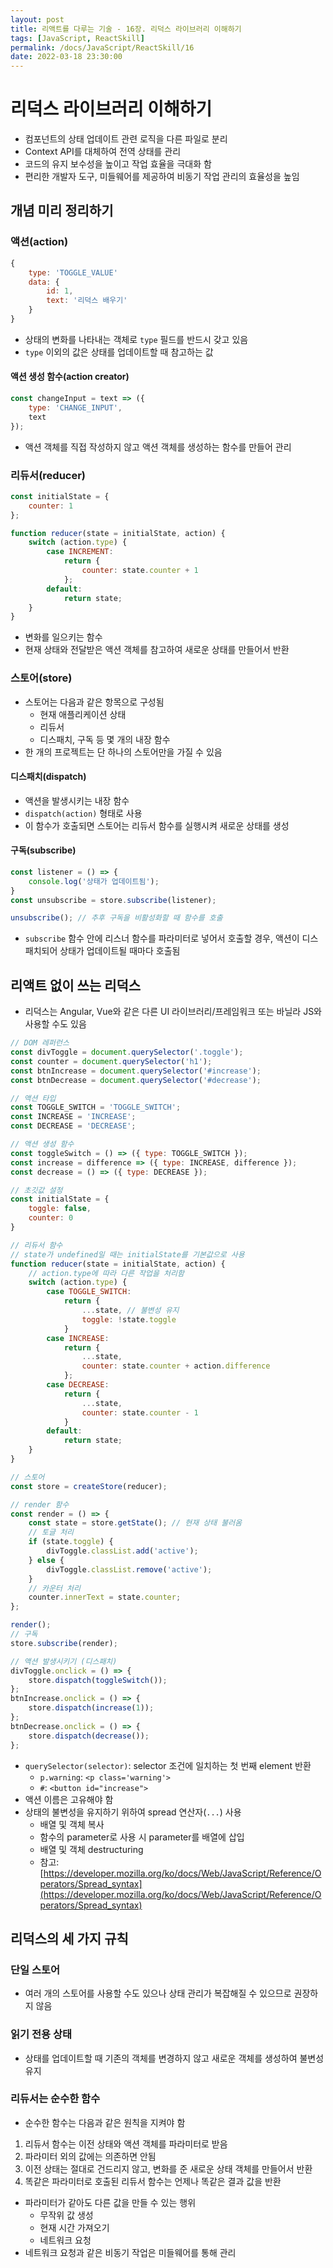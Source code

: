 ```yaml
---
layout: post
title: 리액트를 다루는 기술 - 16장. 리덕스 라이브러리 이해하기
tags: [JavaScript, ReactSkill]
permalink: /docs/JavaScript/ReactSkill/16
date: 2022-03-18 23:30:00
---
```

# 리덕스 라이브러리 이해하기

- 컴포넌트의 상태 업데이트 관련 로직을 다른 파일로 분리
- Context API를 대체하여 전역 상태를 관리
- 코드의 유지 보수성을 높이고 작업 효율을 극대화 함
- 편리한 개발자 도구, 미들웨어를 제공하여 비동기 작업 관리의 효율성을 높임

## 개념 미리 정리하기

### 액션(action)
```javascript
{
    type: 'TOGGLE_VALUE'
    data: {
        id: 1,
        text: '리덕스 배우기'
    }
}
```
- 상태의 변화를 나타내는 객체로 `type` 필드를 반드시 갖고 있음
- `type` 이외의 값은 상태를 업데이트할 때 참고하는 값

#### 액션 생성 함수(action creator)
```javascript
const changeInput = text => ({
    type: 'CHANGE_INPUT',
    text
});
```

- 액션 객체를 직접 작성하지 않고 액션 객체를 생성하는 함수를 만들어 관리

### 리듀서(reducer)

```javascript
const initialState = {
    counter: 1
};

function reducer(state = initialState, action) {
    switch (action.type) {
        case INCREMENT:
            return {
                counter: state.counter + 1
            };
        default:
            return state;
    }
}
```

- 변화를 일으키는 함수
- 현재 상태와 전달받은 액션 객체를 참고하여 새로운 상태를 만들어서 반환

### 스토어(store)

- 스토어는 다음과 같은 항목으로 구성됨
    - 현재 애플리케이션 상태
    - 리듀서
    - 디스패치, 구독 등 몇 개의 내장 함수
- 한 개의 프로젝트는 단 하나의 스토어만을 가질 수 있음

#### 디스패치(dispatch)

- 액션을 발생시키는 내장 함수
- `dispatch(action)` 형태로 사용
- 이 함수가 호출되면 스토어는 리듀서 함수를 실행시켜 새로운 상태를 생성

#### 구독(subscribe)

```javascript
const listener = () => {
    console.log('상태가 업데이트됨');
}
const unsubscribe = store.subscribe(listener);

unsubscribe(); // 추후 구독을 비활성화할 때 함수를 호출
```

- `subscribe` 함수 안에 리스너 함수를 파라미터로 넣어서 호출할 경우, 액션이 디스패치되어 상태가 업데이트될 때마다 호출됨

## 리액트 없이 쓰는 리덕스

- 리덕스는 Angular, Vue와 같은 다른 UI 라이브러리/프레임워크 또는 바닐라 JS와 사용할 수도 있음

```javascript
// DOM 레퍼런스
const divToggle = document.querySelector('.toggle');
const counter = document.querySelector('h1');
const btnIncrease = document.querySelector('#increase');
const btnDecrease = document.querySelector('#decrease');

// 액션 타입
const TOGGLE_SWITCH = 'TOGGLE_SWITCH';
const INCREASE = 'INCREASE';
const DECREASE = 'DECREASE';

// 액션 생성 함수
const toggleSwitch = () => ({ type: TOGGLE_SWITCH });
const increase = difference => ({ type: INCREASE, difference });
const decrease = () => ({ type: DECREASE });

// 초깃값 설정
const initialState = {
    toggle: false,
    counter: 0
}

// 리듀서 함수
// state가 undefined일 때는 initialState를 기본값으로 사용
function reducer(state = initialState, action) {
    // action.type에 따라 다른 작업을 처리함
    switch (action.type) {
        case TOGGLE_SWITCH:
            return {
                ...state, // 불변성 유지
                toggle: !state.toggle
            }
        case INCREASE:
            return {
                ...state,
                counter: state.counter + action.difference
            };
        case DECREASE:
            return {
                ...state,
                counter: state.counter - 1
            }
        default:
            return state;
    }
}

// 스토어
const store = createStore(reducer);

// render 함수
const render = () => {
    const state = store.getState(); // 현재 상태 불러옴
    // 토글 처리
    if (state.toggle) {
        divToggle.classList.add('active');
    } else {
        divToggle.classList.remove('active');
    }
    // 카운터 처리
    counter.innerText = state.counter;
};

render();
// 구독
store.subscribe(render);

// 액션 발생시키기 (디스패치)
divToggle.onclick = () => {
    store.dispatch(toggleSwitch());
};
btnIncrease.onclick = () => {
    store.dispatch(increase(1));
};
btnDecrease.onclick = () => {
    store.dispatch(decrease());
};
```

- `querySelector(selector)`: selector 조건에 일치하는 첫 번째 element 반환
    - `p.warning`:  `<p class='warning'>`
    - `#`:  `<button id="increase">`
- 액션 이름은 고유해야 함
- 상태의 불변성을 유지하기 위하여 spread 연산자(`...`) 사용
    - 배열 및 객체 복사
    - 함수의 parameter로 사용 시 parameter를 배열에 삽입
    - 배열 및 객체 destructuring
    - 참고: [https://developer.mozilla.org/ko/docs/Web/JavaScript/Reference/Operators/Spread_syntax](https://developer.mozilla.org/ko/docs/Web/JavaScript/Reference/Operators/Spread_syntax)

## 리덕스의 세 가지 규칙

### 단일 스토어

- 여러 개의 스토어를 사용할 수도 있으나 상태 관리가 복잡해질 수 있으므로 권장하지 않음

### 읽기 전용 상태

- 상태를 업데이트할 때 기존의 객체를 변경하지 않고 새로운 객체를 생성하여 불변성 유지

### 리듀서는 순수한 함수

- 순수한 함수는 다음과 같은 원칙을 지켜야 함
1. 리듀서 함수는 이전 상태와 액션 객체를 파라미터로 받음
2. 파라미터 외의 값에는 의존하면 안됨
3. 이전 상태는 절대로 건드리지 않고, 변화를 준 새로운 상태 객체를 만들어서 반환
4. 똑같은 파라미터로 호출된 리듀서 함수는 언제나 똑같은 결과 값을 반환

- 파라미터가 같아도 다른 값을 만들 수 있는 행위
    - 무작위 값 생성
    - 현재 시간 가져오기
    - 네트워크 요청
- 네트워크 요청과 같은 비동기 작업은 미들웨어를 통해 관리